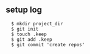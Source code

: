 ## setup log
```
  $ mkdir project_dir
  $ git init
  $ touch .keep
  $ git add .keep
  $ git commit 'create repos'
```
